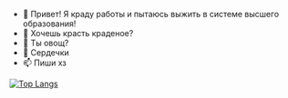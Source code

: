 - 👋 Привет! Я краду работы и пытаюсь выжить в системе высшего образования!
- 👀 Хочешь красть краденое?
- 🌱 Ты овощ?
- 💞️ Сердечки
- 📫 Пиши хз

[![Top Langs](https://github-readme-stats.vercel.app/api/top-langs/?username=StudentUniversiteta)](https://github.com/StudentUniversiteta/github-readme-stats)

